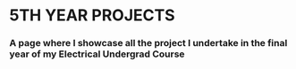 # 5TH YEAR PROJECTS
### A page where I showcase all the project I undertake in the final year of my Electrical Undergrad Course
